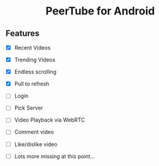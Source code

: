 <h1 align="center">
  PeerTube for Android
</h1>

<h4 align="center">
</h4>

## Features

- [X] Recent Videos
- [X] Trending Videos
- [X] Endless scrolling
- [X] Pull to refresh
- [ ] Login
- [ ] Pick Server
- [ ] Video Playback via WebRTC
- [ ] Comment video
- [ ] Like/dislike video
- [ ] Lots more missing at this point...



